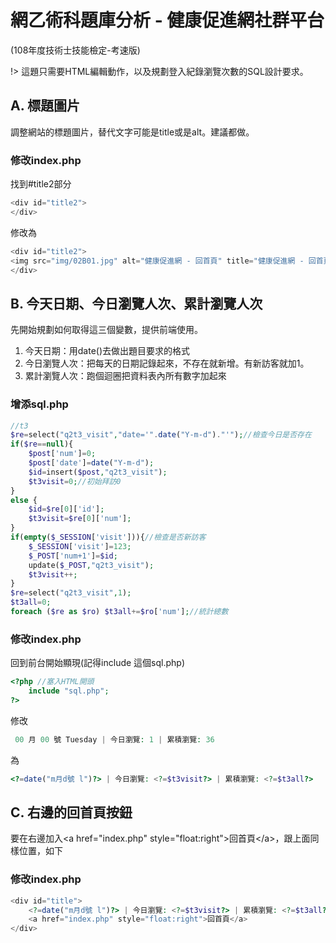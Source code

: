 # 網乙術科題庫分析 - 健康促進網社群平台
(108年度技術士技能檢定-考速版)

!> 這題只需要HTML編輯動作，以及規劃登入紀錄瀏覽次數的SQL設計要求。

## A. 標題圖片
調整網站的標題圖片，替代文字可能是title或是alt。建議都做。

### 修改index.php
找到\#title2部分

```php
<div id="title2">
</div>
```

修改為

```php
<div id="title2">
<img src="img/02B01.jpg" alt="健康促進網 - 回首頁" title="健康促進網 - 回首頁">
</div>
```

## B. 今天日期、今日瀏覽人次、累計瀏覽人次
先開始規劃如何取得這三個變數，提供前端使用。

1. 今天日期：用date\(\)去做出題目要求的格式
2. 今日瀏覽人次：把每天的日期記錄起來，不存在就新增。有新訪客就加1。
3. 累計瀏覽人次：跑個迴圈把資料表內所有數字加起來

### 增添sql.php
```php
//t3
$re=select("q2t3_visit","date='".date("Y-m-d")."'");//檢查今日是否存在
if($re==null){
    $post['num']=0;
    $post['date']=date("Y-m-d");
    $id=insert($post,"q2t3_visit");
    $t3visit=0;//初始拜訪0
}
else {
    $id=$re[0]['id'];
    $t3visit=$re[0]['num'];
}
if(empty($_SESSION['visit'])){//檢查是否新訪客
    $_SESSION['visit']=123;
    $_POST['num+1']=$id;
    update($_POST,"q2t3_visit");
    $t3visit++;
}
$re=select("q2t3_visit",1);
$t3all=0;
foreach ($re as $ro) $t3all+=$ro['num'];//統計總數
```

### 修改index.php

回到前台開始顯現\(記得include 這個sql.php\)

```php
<?php //塞入HTML開頭
    include "sql.php";
?>
```

修改

```php
 00 月 00 號 Tuesday | 今日瀏覽: 1 | 累積瀏覽: 36
```

為

```php
<?=date("m月d號 l")?> | 今日瀏覽: <?=$t3visit?> | 累積瀏覽: <?=$t3all?>
```

## C. 右邊的回首頁按鈕
要在右邊加入&lt;a href="index.php" style="float:right"&gt;回首頁&lt;/a&gt;，跟上面同樣位置，如下

### 修改index.php
```php
<div id="title">
    <?=date("m月d號 l")?> | 今日瀏覽: <?=$t3visit?> | 累積瀏覽: <?=$t3all?>
    <a href="index.php" style="float:right">回首頁</a>
</div>
```



